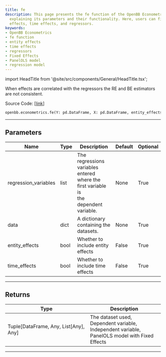 ```yaml
---
title: fe
description: This page presents the fe function of the OpenBB Econometrics Module,
  explaining its parameters and their functionality. Here, users can find about entity
  effects, time effects, and regressors.
keywords:
- OpenBB Econometrics
- fe function
- entity effects
- time effects
- regressors
- Fixed Effects
- PanelOLS model
- regression model
---
```


import HeadTitle from '@site/src/components/General/HeadTitle.tsx';

<HeadTitle title="econometrics.fe - Reference | OpenBB SDK Docs" />

When effects are correlated with the regressors the RE and BE estimators are not consistent.

Source Code: [[link](https://github.com/OpenBB-finance/OpenBBTerminal/tree/main/openbb_terminal/econometrics/regression_model.py#L351)]

```python wordwrap
openbb.econometrics.fe(Y: pd.DataFrame, X: pd.DataFrame, entity_effects: bool = False, time_effects: bool = False)
```

---

## Parameters

| Name | Type | Description | Default | Optional |
| ---- | ---- | ----------- | ------- | -------- |
| regression_variables | list | The regressions variables entered where the first variable is<br/>the dependent variable. | None | True |
| data | dict | A dictionary containing the datasets. | None | True |
| entity_effects | bool | Whether to include entity effects | False | True |
| time_effects | bool | Whether to include time effects | False | True |


---

## Returns

| Type | Description |
| ---- | ----------- |
| Tuple[DataFrame, Any, List[Any], Any] | The dataset used,<br/>Dependent variable,<br/>Independent variable,<br/>PanelOLS model with Fixed Effects |
---

